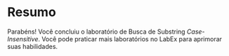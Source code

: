 # Resumo

Parabéns! Você concluiu o laboratório de Busca de Substring _Case-Insensitive_. Você pode praticar mais laboratórios no LabEx para aprimorar suas habilidades.
